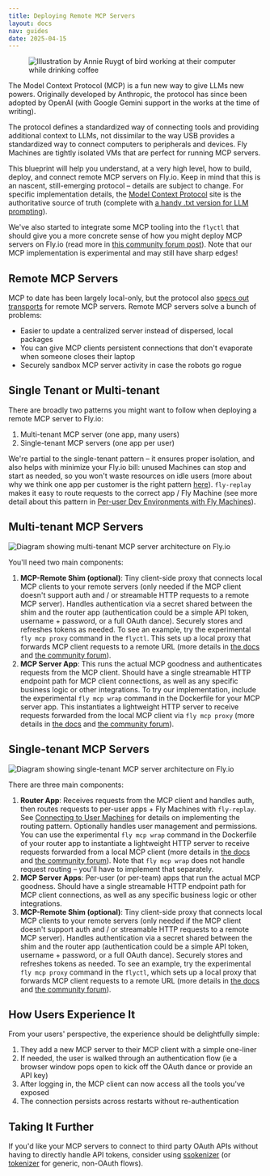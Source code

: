 ```yaml
---
title: Deploying Remote MCP Servers
layout: docs
nav: guides
date: 2025-04-15
---
```


<figure>
  <img src="/static/images/remote-mpc.png" alt="Illustration by Annie Ruygt of bird working at their computer while drinking coffee" class="w-full max-w-lg mx-auto">
</figure>

The Model Context Protocol (MCP) is a fun new way to give LLMs new powers. Originally developed by Anthropic, the protocol has since been adopted by OpenAI (with Google Gemini support in the works at the time of writing).

The protocol defines a standardized way of connecting tools and providing additional context to LLMs, not dissimilar to the way USB provides a standardized way to connect computers to peripherals and devices. Fly Machines are tightly isolated VMs that are perfect for running MCP servers.

This blueprint will help you understand, at a very high level, how to build, deploy, and connect remote MCP servers on Fly.io. Keep in mind that this is an nascent, still-emerging protocol – details are subject to change. For specific implementation details,  the [Model Context Protocol](https://modelcontextprotocol.io/) site is the authoritative source of truth (complete with [a handy .txt version for LLM prompting](https://modelcontextprotocol.io/llms-full.txt)).

We've also started to integrate some MCP tooling into the `flyctl` that should give you a more concrete sense of how you might deploy MCP servers on Fly.io (read more in [this community forum post](https://community.fly.io/t/running-mcps-on-and-with-fly-io/24588)). Note that our MCP implementation is experimental and may still have sharp edges!

## Remote MCP Servers

MCP to date has been largely local-only, but the protocol also [specs out transports](https://modelcontextprotocol.io/specification/2025-03-26/basic/transports) for remote MCP servers. Remote MCP servers solve a bunch of problems:

- Easier to update a centralized server instead of dispersed, local packages
- You can give  MCP clients persistent connections that don't evaporate when someone closes their laptop
- Securely sandbox MCP server activity in case the robots go rogue

## Single Tenant or Multi-tenant

There are broadly two patterns you might want to follow when deploying a remote MCP server to Fly.io:

1. Multi-tenant MCP server (one app, many users)
2. Single-tenant MCP servers (one app per user)

We're partial to the single-tenant pattern – it ensures proper isolation, and also helps with minimize your Fly.io bill: unused Machines can stop and start as needed, so you won't waste resources on idle users (more about why we think one app per customer is the right pattern [here](https://fly.io/docs/machines/guides-examples/one-app-per-user-why/)). `fly-replay` makes it easy to route requests to the correct app / Fly Machine (see more detail about this pattern in [Per-user Dev Environments with Fly Machines](https://fly.io/docs/blueprints/per-user-dev-environments/)).

## Multi-tenant MCP Servers

<img src="/static/images/docs-mcp-multi-tenant.webp" alt="Diagram showing multi-tenant MCP server architecture on Fly.io">

You'll need two main components:

1. **MCP-Remote Shim (optional)**: Tiny client-side proxy that connects local MCP clients to your remote servers (only needed if the MCP client doesn't support auth and / or streamable HTTP requests to a remote MCP server). Handles authentication via a secret shared between the shim and the router app (authentication could be a simple API token, username + password, or a full OAuth dance). Securely stores and refreshes tokens as needed. To see an example, try the experimental `fly mcp proxy` command in the `flyctl`. This sets up a local proxy that forwards MCP client requests to a remote URL (more details in [the docs](https://fly.io/docs/flyctl/mcp) and [the community forum](https://community.fly.io/t/running-mcps-on-and-with-fly-io/24588)).
2. **MCP Server App**: This runs the actual MCP goodness and authenticates requests from the MCP client. Should have a single streamable HTTP endpoint path for MCP client connections, as well as any specific business logic or other integrations. To try our implementation, include the experimental `fly mcp wrap` command in the Dockerfile for your MCP server app. This instantiates a lightweight HTTP server to receive requests forwarded from the local MCP client via `fly mcp proxy` (more details in [the docs](https://fly.io/docs/flyctl/mcp) and [the community forum](https://community.fly.io/t/running-mcps-on-and-with-fly-io/24588)).

## Single-tenant MCP Servers

<img src="/static/images/docs-mcp-single-tenant.webp" alt="Diagram showing single-tenant MCP server architecture on Fly.io">

There are three main components:

1. **Router App**: Receives requests from the MCP client and handles auth, then routes requests to per-user apps + Fly Machines with `fly-replay`. See [Connecting to User Machines](/docs/blueprints/connecting-to-user-machines/) for details on implementing the routing pattern. Optionally handles user management and permissions. You can use the experimental `fly mcp wrap` command in the Dockerfile of your router app to instantiate a lightweight HTTP server to receive requests forwarded from a local MCP client (more details in [the docs](https://fly.io/docs/flyctl/mcp) and [the community forum](https://community.fly.io/t/running-mcps-on-and-with-fly-io/24588)). Note that `fly mcp wrap` does not handle request routing – you'll have to implement that separately.
2. **MCP Server Apps**: Per-user (or per-team) apps that run the actual MCP goodness. Should have a single streamable HTTP endpoint path for MCP client connections, as well as any specific business logic or other integrations. 
3. **MCP-Remote Shim (optional)**: Tiny client-side proxy that connects local MCP clients to your remote servers (only needed if the MCP client doesn't support auth and / or streamable HTTP requests to a remote MCP server). Handles authentication via a secret shared between the shim and the router app (authentication could be a simple API token, username + password, or a full OAuth dance). Securely stores and refreshes tokens as needed. To see an example, try the experimental `fly mcp proxy` command in the `flyctl`, which sets up a local proxy that forwards MCP client requests to a remote URL (more details in [the docs](https://fly.io/docs/flyctl/mcp) and [the community forum](https://community.fly.io/t/running-mcps-on-and-with-fly-io/24588)).

## How Users Experience It

From your users' perspective, the experience should be delightfully simple:

1. They add a new MCP server to their MCP client with a simple one-liner
2. If needed, the user is walked through an authentication flow (ie a browser window pops open to kick off the OAuth dance or provide an API key)
3. After logging in, the MCP client can now access all the tools you've exposed
4. The connection persists across restarts without re-authentication

## Taking It Further

If you'd like your MCP servers to connect to third party OAuth APIs without having to directly handle API tokens, consider using [ssokenizer](https://github.com/superfly/ssokenizer) (or [tokenizer](https://github.com/superfly/tokenizer) for generic, non-OAuth flows).